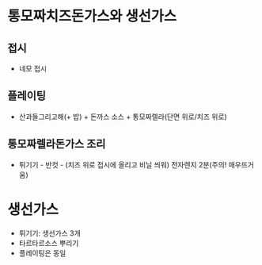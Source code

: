 # 통모짜치즈돈가스와 생선가스

## 접시

- 네모 접시

## 플레이팅

- 산과들그리고해(+ 밥) + 돈까스 소스 + 통모짜렐라(단면 위로/치즈 위로)

## 통모짜렐라돈가스 조리

- 튀기기 - 반컷 - (치즈 위로 접시에 올리고 비닐 씌워) 전자렌지 2분(주의! 매우뜨거움)

# 생선가스

- 튀기기: 생선가스 3개
- 타르타르소스 뿌리기
- 플레이팅은 동일
